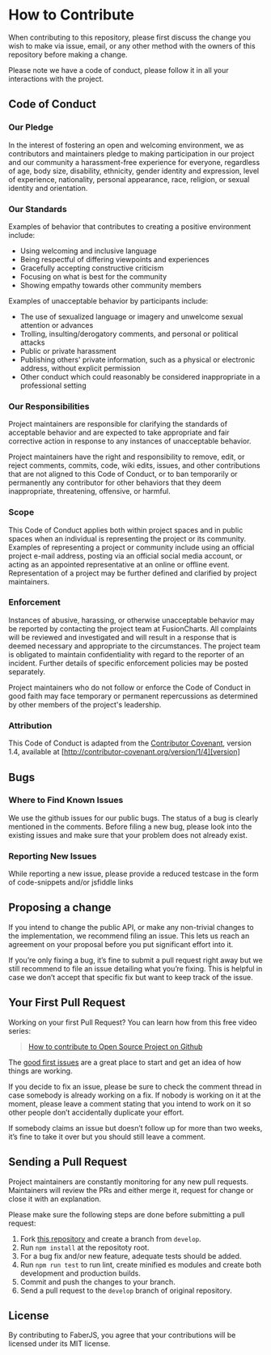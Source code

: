 # How to Contribute

When contributing to this repository, please first discuss the change you wish to make via issue,
email, or any other method with the owners of this repository before making a change. 

Please note we have a code of conduct, please follow it in all your interactions with the project.

## Code of Conduct

### Our Pledge

In the interest of fostering an open and welcoming environment, we as
contributors and maintainers pledge to making participation in our project and
our community a harassment-free experience for everyone, regardless of age, body
size, disability, ethnicity, gender identity and expression, level of experience,
nationality, personal appearance, race, religion, or sexual identity and
orientation.

### Our Standards

Examples of behavior that contributes to creating a positive environment
include:

* Using welcoming and inclusive language
* Being respectful of differing viewpoints and experiences
* Gracefully accepting constructive criticism
* Focusing on what is best for the community
* Showing empathy towards other community members

Examples of unacceptable behavior by participants include:

* The use of sexualized language or imagery and unwelcome sexual attention or
advances
* Trolling, insulting/derogatory comments, and personal or political attacks
* Public or private harassment
* Publishing others' private information, such as a physical or electronic
  address, without explicit permission
* Other conduct which could reasonably be considered inappropriate in a
  professional setting

### Our Responsibilities

Project maintainers are responsible for clarifying the standards of acceptable
behavior and are expected to take appropriate and fair corrective action in
response to any instances of unacceptable behavior.

Project maintainers have the right and responsibility to remove, edit, or
reject comments, commits, code, wiki edits, issues, and other contributions
that are not aligned to this Code of Conduct, or to ban temporarily or
permanently any contributor for other behaviors that they deem inappropriate,
threatening, offensive, or harmful.

### Scope

This Code of Conduct applies both within project spaces and in public spaces
when an individual is representing the project or its community. Examples of
representing a project or community include using an official project e-mail
address, posting via an official social media account, or acting as an appointed
representative at an online or offline event. Representation of a project may be
further defined and clarified by project maintainers.

### Enforcement

Instances of abusive, harassing, or otherwise unacceptable behavior may be
reported by contacting the project team at FusionCharts. All
complaints will be reviewed and investigated and will result in a response that
is deemed necessary and appropriate to the circumstances. The project team is
obligated to maintain confidentiality with regard to the reporter of an incident.
Further details of specific enforcement policies may be posted separately.

Project maintainers who do not follow or enforce the Code of Conduct in good
faith may face temporary or permanent repercussions as determined by other
members of the project's leadership.

### Attribution

This Code of Conduct is adapted from the [Contributor Covenant][homepage], version 1.4,
available at [http://contributor-covenant.org/version/1/4][version]

[homepage]: http://contributor-covenant.org
[version]: http://contributor-covenant.org/version/1/4/

## Bugs

### Where to Find Known Issues
We use the github issues for our public bugs. The status of a bug is clearly mentioned in the comments.
Before filing a new bug, please look into the existing issues and make sure that your problem does not
already exist.

### Reporting New Issues
While reporting a new issue, please provide a reduced testcase in the form of code-snippets and/or
jsfiddle links

## Proposing a change
If you intend to change the public API, or make any non-trivial changes to the implementation, we recommend filing an issue. This lets us reach an agreement on your proposal before you put significant effort into it.

If you’re only fixing a bug, it’s fine to submit a pull request right away but we still recommend to file an issue detailing what you’re fixing. This is helpful in case we don’t accept that specific fix but want to keep track of the issue.

## Your First Pull Request

Working on your first Pull Request? You can learn how from this free video series:

> [How to contribute to Open Source Project on Github](https://egghead.io/courses/how-to-contribute-to-an-open-source-project-on-github)

The [good first issues](https://github.com/fusioncharts/faberjs/issues?utf8=%E2%9C%93&q=is%3Aissue+is%3Aopen+label%3A%22good+first+issue%22) are a great place to start and get an idea of how things are working.

If you decide to fix an issue, please be sure to check the comment thread in case somebody is already working on a fix. If nobody is working on it at the moment, please leave a comment stating that you intend to work on it so other people don’t accidentally duplicate your effort.

If somebody claims an issue but doesn’t follow up for more than two weeks, it’s fine to take it over but you should still leave a comment.

## Sending a Pull Request
Project maintainers are constantly monitoring for any new pull requests. Maintainers will review the PRs and either merge it, request for change or close it with an explanation.

Please make sure the following steps are done before submitting a pull request:

1. Fork [this repository](https://github.com/fusioncharts/faberjs) and create a branch from `develop`.
2. Run `npm install` at the repositoty root.
3. For a bug fix and/or new feature, adequate tests should be added.
4. Run `npm run test` to run lint, create minified es modules and create both development and production builds.
5. Commit and push the changes to your branch.
6. Send a pull request to the `develop` branch of original repository.

## License
By contributing to FaberJS, you agree that your contributions will be licensed under its MIT license.